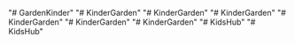 "# GardenKinder" 
"# KinderGarden" 
"# KinderGarden" 
"# KinderGarden" 
"# KinderGarden" 
"# KinderGarden" 
"# KinderGarden" 
"# KidsHub" 
"# KidsHub" 
